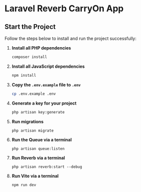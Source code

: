 # Laravel Reverb CarryOn App

## Start the Project

Follow the steps below to install and run the project successfully:

1.  **Install all PHP dependencies**

    ```bash
    composer install
    ```

2.  **Install all JavaScript dependencies**

    ```bash
    npm install
    ```
3.  **Copy the `.env.example` file to `.env`**

    ```bash
    cp .env.example .env
    ```

4.  **Generate a key for your project**

    ```bash
    php artisan key:generate
    ```

5.  **Run migrations**

    ```bash
    php artisan migrate
    ```

6.  **Run the Queue via a terminal**

    ```
    php artisan queue:listen
    ```

7.  **Run Reverb via a terminal**

    ```
    php artisan reverb:start --debug
    ```

8.  **Run Vite via a terminal**

    ```
    npm run dev
    ```
